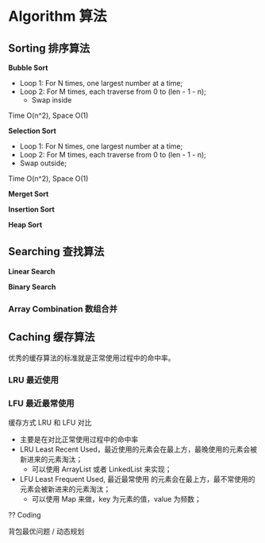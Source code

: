 # Algorithm 算法

## Sorting 排序算法

__Bubble Sort__
- Loop 1: For N times, one largest number at a time;
- Loop 2: For M times, each traverse from 0 to (len - 1 - n);
  + Swap inside

Time O(n^2), Space O(1)

__Selection Sort__
- Loop 1: For N times, one largest number at a time;
- Loop 2: For M times, each traverse from 0 to (len - 1 - n);
- Swap outside;

Time O(n^2), Space O(1)

__Merget Sort__

__Insertion Sort__


__Heap Sort__

## Searching 查找算法

__Linear Search__

__Binary Search__


### Array Combination 数组合并



## Caching 缓存算法

优秀的缓存算法的标准就是正常使用过程中的命中率。

### LRU 最近使用

### LFU 最近最常使用

缓存方式 LRU 和 LFU 对比
- 主要是在对比正常使用过程中的命中率
- LRU Least Recent Used，最近使用的元素会在最上方，最晚使用的元素会被新进来的元素淘汰；
  + 可以使用 ArrayList 或者 LinkedList 来实现；
- LFU Least Frequent Used, 最近最常使用 的元素会在最上方，最不常使用的元素会被新进来的元素淘汰；
  + 可以使用 Map 来做，key 为元素的值，value 为频数；

?? Coding


背包最优问题 / 动态规划